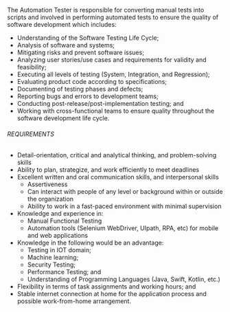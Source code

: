 <!-- ---
layout:       jobs
class:        job
title:        "Automation Tester"
titles:       "Automation Tester"
photo: "https://www.orangeandbronze.com/assets/images/fb-careers.png"
description:  The Automation Tester is responsible for converting manual tests into scripts and involved in performing automated tests to ensure the quality of software development. 
date:         2020-07-26 16:42:00 +0800
categories:   jobs
--- -->
<!-- Do not leave new lines after each element. Elements after new lines will not be rendered. -->
<p>The Automation Tester is responsible for converting manual tests into scripts and involved in performing automated tests to ensure the quality of software development which includes:
    <ul>
        <li>Understanding of the Software Testing Life Cycle;</li>
        <li>Analysis of software and systems;</li>
        <li>Mitigating risks and prevent software issues;</li>
        <li>Analyzing user stories/use cases and requirements for validity and feasibility;</li>
        <li>Executing all levels of testing (System, Integration, and Regression);</li>
        <li>Evaluating product code according to specifications;</li>
        <li>Documenting of testing phases and defects;</li>
        <li>Reporting bugs and errors to development teams;</li>
        <li>Conducting post-release/post-implementation testing; and</li>
        <li>Working with cross-functional teams to ensure quality throughout the software development life cycle.</li>
    </ul>
</p>    
<h6 class="-dark">REQUIREMENTS</h6>
<ul>
    <li>Detail-orientation, critical and analytical thinking, and problem-solving skills</li>
    <li>Ability to plan, strategize, and work efficiently to meet deadlines</li>
    <li>Excellent written and oral communication skills, and interpersonal skills
        <ul>
            <li>Assertiveness</li>
            <li>Can interact with people of any level or background within or outside the organization</li>
            <li>Ability to work in a fast-paced environment with minimal supervision</li>
        </ul>
    </li>
    <li>Knowledge and experience in:
        <ul>
            <li>Manual Functional Testing</li>
            <li>Automation tools (Selenium WebDriver, UIpath, RPA, etc) for mobile and web applications</li>
        </ul>
    </li>
    <li>Knowledge in the following would be an advantage:
        <ul>
            <li>Testing in IOT domain;</li>
            <li>Machine learning;</li>
            <li>Security Testing;</li>
            <li>Performance Testing; and</li>
            <li>Understanding of Programming Languages (Java, Swift, Kotlin, etc.)</li>
        </ul>
    </li>
    <li>Flexibility in terms of task assignments and working hours; and</li>
    <li>Stable internet connection at home for the application process and possible work-from-home arrangement.</li>
</ul>